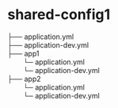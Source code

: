 # shared-config1
 
├── application.yml<br />
├── application-dev.yml<br />
├── app1<br />
&nbsp;&emsp;&emsp;└─ application.yml<br />
&nbsp;&emsp;&emsp;└─ application-dev.yml<br />
├── app2<br />
&nbsp;&emsp;&emsp;└─ application.yml<br />
&nbsp;&emsp;&emsp;└─ application-dev.yml<br />
